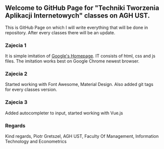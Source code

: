 ## Welcome to GitHub Page for "Techniki Tworzenia Aplikacji Internetowych" classes on AGH UST.

This is GitHub Page on which I will write everything that will be done in repository. After every classes there will be an update.

### Zajecia 1

It is simple imitation of [Google's Homepage](https://www.google.com "Google's Homepage"). IT consists of html, css and js files. The imitation works best on Google Chrome newest browser.

### Zajecia 2

Started working with Font Awesome, Material Design. Also added git tags for every classes version.

### Zajecia 3

Added autocompleter to input, started working with Vue.js

### Regards

Kind regards,
Piotr Gretszel,
AGH UST, Faculty Of Management, Information Technology and Econometrics
